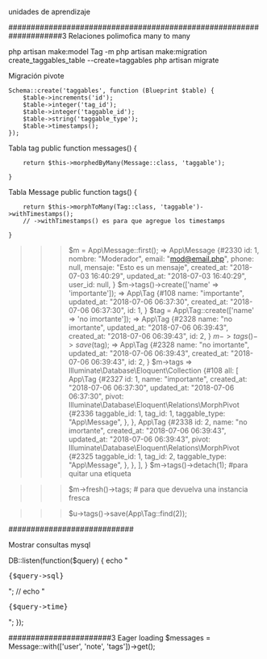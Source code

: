 unidades de aprendizaje

####################################################################3
Relaciones polimofica many to many

php artisan make:model Tag -m
php artisan make:migration create_taggables_table --create=taggables
php artisan migrate

Migración pivote

	Schema::create('taggables', function (Blueprint $table) {
        $table->increments('id');
        $table->integer('tag_id');
        $table->integer('taggable_id');
        $table->string('taggable_type');
        $table->timestamps();
    });


Tabla tag
		public function messages()
	{

		return $this->morphedByMany(Message::class, 'taggable');

	}
 
Tabla Message
    public function tags()
    {

    	return $this->morphToMany(Tag::class, 'taggable')->withTimestamps();
    	// ->withTimestamps() es para que agregue los timestamps

    }



>>> $m = App\Message::first();
=> App\Message {#2330
     id: 1,
     nombre: "Moderador",
     email: "mod@email.php",
     phone: null,
     mensaje: "Esto es un mensaje",
     created_at: "2018-07-03 16:40:29",
     updated_at: "2018-07-03 16:40:29",
     user_id: null,
   }
>>> $m->tags()->create(['name' => 'importante']);
=> App\Tag {#108
     name: "importante",
     updated_at: "2018-07-06 06:37:30",
     created_at: "2018-07-06 06:37:30",
     id: 1,
   }
>>> $tag = App\Tag::create(['name' => 'no imortante']);
=> App\Tag {#2328
     name: "no imortante",
     updated_at: "2018-07-06 06:39:43",
     created_at: "2018-07-06 06:39:43",
     id: 2,
   }
>>> $m->tags()->save($tag);
=> App\Tag {#2328
     name: "no imortante",
     updated_at: "2018-07-06 06:39:43",
     created_at: "2018-07-06 06:39:43",
     id: 2,
   }
>>> $m->tags
=> Illuminate\Database\Eloquent\Collection {#108
     all: [
       App\Tag {#2327
         id: 1,
         name: "importante",
         created_at: "2018-07-06 06:37:30",
         updated_at: "2018-07-06 06:37:30",
         pivot: Illuminate\Database\Eloquent\Relations\MorphPivot {#2336
           taggable_id: 1,
           tag_id: 1,
           taggable_type: "App\Message",
         },
       },
       App\Tag {#2338
         id: 2,
         name: "no imortante",
         created_at: "2018-07-06 06:39:43",
         updated_at: "2018-07-06 06:39:43",
         pivot: Illuminate\Database\Eloquent\Relations\MorphPivot {#2325
           taggable_id: 1,
           tag_id: 2,
           taggable_type: "App\Message",
         },
       },
     ],
   }
>>> $m->tags()->detach(1); #para quitar una etiqueta

>>> $m->fresh()->tags; # para que devuelva una instancia fresca

>>> $u->tags()->save(App\Tag::find(2));


############################

Mostrar consultas mysql

DB::listen(function($query) {
	echo "<pre>{$query->sql}</pre>";
	// echo "<pre>{$query->time}</pre>";
});




#######################3
Eager loading
	$messages = Message::with(['user', 'note', 'tags'])->get();